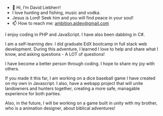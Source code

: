 - 👋 Hi, I’m David Liebherr!
- I love hunting and fishing, music and vodka.
- Jesus is Lord! Seek him and you will find peace in your soul!
- 📫 How to reach me: ambition.aidev@gmail.com

  
I enjoy coding in PHP and JavaScript. I have also been dabbing in C#.

I am a self-learning dev. I did graduate EdX bootcamp in full stack web development. During this adventure, I learned I love to help and share what I know, and asking questions - A LOT of questions! 

I have become a better person through coding. I hope to share my joy with others. 

If you made it this far, I am working on a dice baseball game I have created on my own in Javascript. I also, have a webapp project that will unite landowners and hunters together, creating a more safe, managable experience for both parties.

Also, in the future, I will be working on a game built in unity with my brother, who is a animation designer, about biblical adventures!


<!---
aidev13/aidev13 is a ✨ special ✨ repository because its `README.md` (this file) appears on your GitHub profile.
You can click the Preview link to take a look at your changes.
--->
